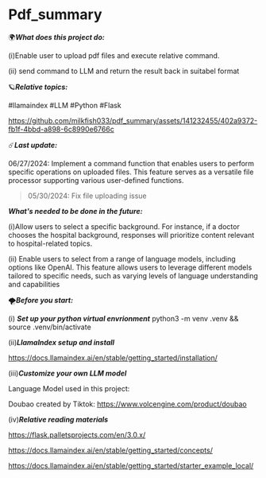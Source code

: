 # Pdf_summary 

🌍***What does this project do:***

(i)Enable user to upload pdf files and execute relative command. 

(ii) send command to LLM and return the result back in suitabel format 


🪐***Relative topics:***

#llamaindex #LLM #Python #Flask



https://github.com/milkfish033/pdf_summary/assets/141232455/402a9372-fb1f-4bbd-a898-6c8990e6766c





☄️***Last update:***

06/27/2024: Implement a command function that enables users to perform specific operations on uploaded files. This feature serves as a versatile file processor supporting various user-defined functions.

>05/30/2024: Fix file uploading issue 




***What's needed to be done in the future:***

(i)Allow users to select a specific background. For instance, if a doctor chooses the hospital background, responses will prioritize content relevant to hospital-related topics.

(ii)
Enable users to select from a range of language models, including options like OpenAI. This feature allows users to leverage different models tailored to specific needs, such as varying levels of language understanding and capabilities



🌪️***Before you start:***

(i) ***Set up your python virtual envrionment***
python3 -m venv .venv && source .venv/bin/activate

(ii)***LlamaIndex setup and install***

https://docs.llamaindex.ai/en/stable/getting_started/installation/

(iii)***Customize your own LLM model***

Language Model used in this project: 

Doubao  created by Tiktok: https://www.volcengine.com/product/doubao

(iv)***Relative reading materials***

https://flask.palletsprojects.com/en/3.0.x/

https://docs.llamaindex.ai/en/stable/getting_started/concepts/

https://docs.llamaindex.ai/en/stable/getting_started/starter_example_local/

